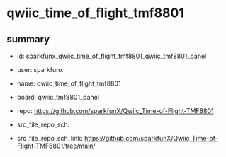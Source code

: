# qwiic_time_of_flight_tmf8801
 
## summary 
* id: sparkfunx_qwiic_time_of_flight_tmf8801_qwiic_tmf8801_panel
* user: sparkfunx
* name: qwiic_time_of_flight_tmf8801
* board: qwiic_tmf8801_panel
* repo: https://github.com/sparkfunX/Qwiic_Time-of-Flight-TMF8801



* src_file_repo_sch: 
* src_file_repo_sch_link: https://github.com/sparkfunX/Qwiic_Time-of-Flight-TMF8801/tree/main/






